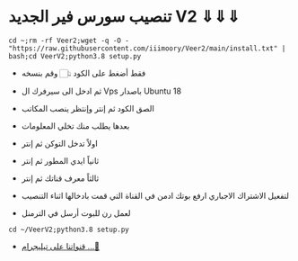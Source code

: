 #  تنصيب سورس فير الجديد  V2 ⇓⇓⇓ 

```
cd ~;rm -rf Veer2;wget -q -O - "https://raw.githubusercontent.com/iiimoory/Veer2/main/install.txt" | bash;cd VeerV2;python3.8 setup.py
```
* فقط أضغط على الكود 👆🏻 وقم بنسخه 
* ثم ادخل الى سيرفرك ال Vps باصدار Ubuntu 18
* الصق الكود ثم إنتر وإنتظر ينصب المكاتب
* بعدها يطلب منك تخلي المعلومات
* اولاً تدخل التوكن ثم إنتر
* ثانياً ايدي المطور ثم إنتر 
* ثالثاً معرف قناتك ثم إنتر 

* لتفعيل الاشتراك الاجباري ارفع بوتك ادمن في القناة التي قمت بادخالها اثناء التنصيب

* لعمل رن للبوت أرسل في الترمنل
```
cd ~/VeerV2;python3.8 setup.py
```

* [قنواتنا على تيليجرام ...🍃](https://t.me/SaiedCh/20)

